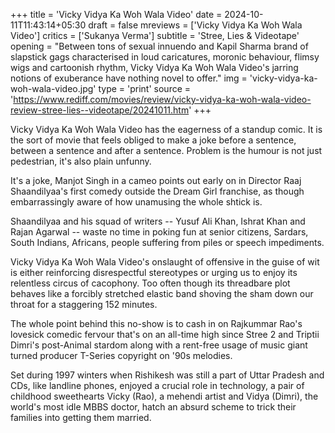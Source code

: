 +++
title = 'Vicky Vidya Ka Woh Wala Video'
date = 2024-10-11T11:43:14+05:30
draft = false
mreviews = ['Vicky Vidya Ka Woh Wala Video']
critics = ['Sukanya Verma']
subtitle = 'Stree, Lies & Videotape'
opening = "Between tons of sexual innuendo and Kapil Sharma brand of slapstick gags characterised in loud caricatures, moronic behaviour, flimsy wigs and cartoonish rhythm, Vicky Vidya Ka Woh Wala Video's jarring notions of exuberance have nothing novel to offer."
img = 'vicky-vidya-ka-woh-wala-video.jpg'
type = 'print'
source = 'https://www.rediff.com/movies/review/vicky-vidya-ka-woh-wala-video-review-stree-lies--videotape/20241011.htm'
+++

Vicky Vidya Ka Woh Wala Video has the eagerness of a standup comic. It is the sort of movie that feels obliged to make a joke before a sentence, between a sentence and after a sentence. Problem is the humour is not just pedestrian, it's also plain unfunny.

It's a joke, Manjot Singh in a cameo points out early on in Director Raaj Shaandilyaa's first comedy outside the Dream Girl franchise, as though embarrassingly aware of how unamusing the whole shtick is.

Shaandilyaa and his squad of writers -- Yusuf Ali Khan, Ishrat Khan and Rajan Agarwal -- waste no time in poking fun at senior citizens, Sardars, South Indians, Africans, people suffering from piles or speech impediments.

Vicky Vidya Ka Woh Wala Video's onslaught of offensive in the guise of wit is either reinforcing disrespectful stereotypes or urging us to enjoy its relentless circus of cacophony. Too often though its threadbare plot behaves like a forcibly stretched elastic band shoving the sham down our throat for a staggering 152 minutes.

The whole point behind this no-show is to cash in on Rajkummar Rao's lovesick comedic fervour that's on an all-time high since Stree 2 and Triptii Dimri's post-Animal stardom along with a rent-free usage of music giant turned producer T-Series copyright on '90s melodies.

Set during 1997 winters when Rishikesh was still a part of Uttar Pradesh and CDs, like landline phones, enjoyed a crucial role in technology, a pair of childhood sweethearts Vicky (Rao), a mehendi artist and Vidya (Dimri), the world's most idle MBBS doctor, hatch an absurd scheme to trick their families into getting them married.
